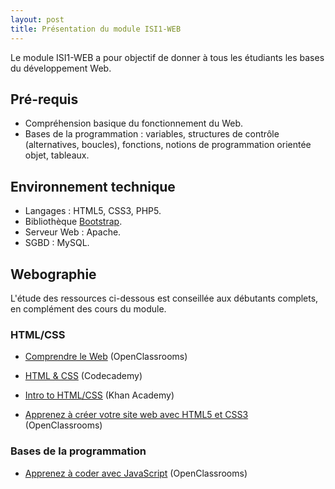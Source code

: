 ```yaml
---
layout: post
title: Présentation du module ISI1-WEB
---
```


Le module ISI1-WEB a pour objectif de donner à tous les étudiants les bases du développement Web.

## Pré-requis

* Compréhension basique du fonctionnement du Web.
* Bases de la programmation : variables, structures de contrôle (alternatives, boucles), fonctions, notions de programmation orientée objet, tableaux.

## Environnement technique

* Langages : HTML5, CSS3, PHP5.
* Bibliothèque [Bootstrap](http://getbootstrap.com/).
* Serveur Web : Apache.
* SGBD : MySQL.

## Webographie

L'étude des ressources ci-dessous est conseillée aux débutants complets, en complément des cours du module.

### HTML/CSS

* [Comprendre le Web](https://openclassrooms.com/courses/comprendre-le-web) (OpenClassrooms)

* [HTML & CSS](https://www.codecademy.com/en/tracks/web) (Codecademy)
* [Intro to HTML/CSS](https://www.khanacademy.org/computing/computer-programming/html-css) (Khan Academy)
* [Apprenez à créer votre site web avec HTML5 et CSS3](https://openclassrooms.com/courses/apprenez-a-creer-votre-site-web-avec-html5-et-css3) (OpenClassrooms)

### Bases de la programmation

* [Apprenez à coder avec JavaScript](https://openclassrooms.com/courses/apprenez-a-coder-avec-javascript) (OpenClassrooms)
